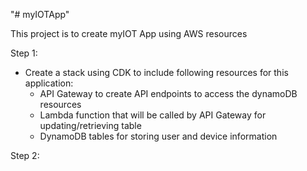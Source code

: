 "# myIOTApp" 

This project is to create myIOT App using AWS resources

Step 1:

- Create a stack using CDK to include following resources for this application:
  - API Gateway to create API endpoints to access the dynamoDB resources
  - Lambda function that will be called by API Gateway for updating/retrieving table
  - DynamoDB tables for storing user and device information

Step 2:
